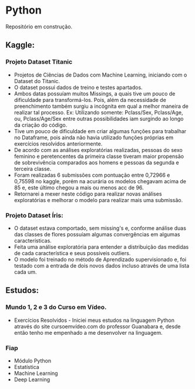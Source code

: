 # Python

Repositório em construção.

## Kaggle:

  ### Projeto Dataset Titanic
  - Projetos de Ciências de Dados com Machine Learning, iniciando com o Dataset do Titanic.
  - O dataset possui dados de treino e testes apartados.
  - Ambos datas possuíam muitos Missings, a quais tive um pouco de dificuldade para transformá-los. Pois, além da necessidade de preenchimento também surgiu a incógnita em qual a melhor maneira de realizar tal processo. Ex: Utilizando somente: Pclass/Sex, Pclass/Age, ou, Pclass/Age/Sex entre outras possibilidades iam surgindo ao longo da criação do código.
  - Tive um pouco de dificuldade em criar algumas funções para trabalhar no Dataframe, pois ainda não havia utilizado funções próprias em exercícios resolvidos anteriormente.
  - De acordo com as análises exploratórias realizadas, pessoas do sexo feminino e peretencentes da primeira classe tiveram maior propensão de sobrevivência comparados aos homens e pessoas da segunda e terceira classe.
  - Foram realizadas 6 submissões com pontuação entre 0,72966 e 0,75598 no kaggle, porém na acurária os modelos chegavam acima de 85 e, este último chegou a mais ou menos acc de 96. 
  - Retornarei a mexer neste código para realizar novas análises exploratórias e melhorar o modelo para realizar mais uma submissão.
  
  
  ### Projeto Dataset Íris:
   - O dataset estava comportado, sem missing's e, conforme análise duas das classes de flores possuíam algumas convergências em algumas características.
   - Feita uma análise exploratória para entender a distribuição das medidas de cada característica e seus possíveis outliers.
   - O modelo foi treinado no método de Aprendizado supervisionado e, foi testado com a entrada de dois novos dados incluso através de uma lista cada um.


## Estudos:
  
  ### Mundo 1, 2 e 3 do Curso em Vídeo.
  - Exercícios Resolvidos - Iniciei meus estudos na linguagem Python através do site cursoemvídeo.com do professor Guanabara e, desde então tenho me empenhado a me desenvolver na linguagem.  

  ### Fiap 
  - Módulo Python
  - Estatística
  - Machine Learning
  - Deep Learning
